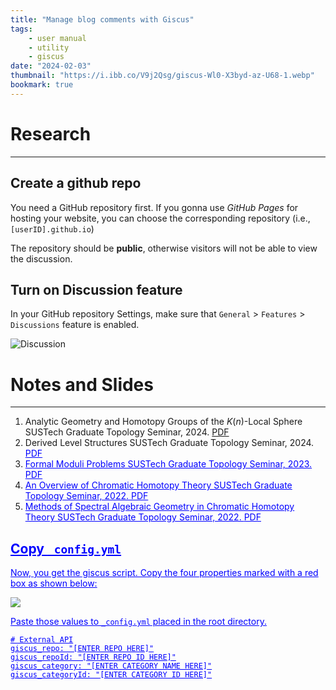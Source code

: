 ```yaml
---
title: "Manage blog comments with Giscus"
tags:
    - user manual
    - utility
    - giscus
date: "2024-02-03"
thumbnail: "https://i.ibb.co/V9j2Qsg/giscus-Wl0-X3byd-az-U68-1.webp"
bookmark: true
---
```


# Research
---

## Create a github repo

You need a GitHub repository first. If you gonna use *GitHub Pages* for hosting your website, you can choose the corresponding repository (i.e., `[userID].github.io`)

The repository should be **public**, otherwise visitors will not be able to view the discussion.

## Turn on Discussion feature

In your GitHub repository Settings, make sure that `General` > `Features` > `Discussions` feature is enabled.

![Discussion](https://i.ibb.co/P1FV02D/giscus-00.png)

# Notes and Slides
---
1. Analytic Geometry and Homotopy Groups  of the $K(n)$-Local Sphere
 SUSTech Graduate Topology Seminar, 2024. [PDF](files/K(n)sphere.pdf)
2. Derived Level Structures
SUSTech Graduate Topology Seminar, 2024. <a href="files/Derived_Level_Talk.pdf" style ="color:blue;text-decoration:underline;">PDF         
3. Formal Moduli Problems
SUSTech Graduate Topology Seminar, 2023. <a href="files/FMP.pdf" style ="color:blue;text-decoration:underline;">PDF
4. An Overview of Chromatic Homotopy Theory
SUSTech Graduate Topology Seminar, 2022. <a href="files/cht.pdf" style ="color:blue;text-decoration:underline;">PDF        
5. Methods of Spectral Algebraic Geometry  in Chromatic Homotopy Theory
SUSTech Graduate Topology Seminar, 2022. <a href="files/sag_cht.pdf" style ="color:blue;text-decoration:underline;">PDF
      

## Copy  `_config.yml`

Now, you get the giscus script. Copy the four properties marked with a red box as shown below:

![](https://i.ibb.co/Z154x8P/giscus-04.png)

Paste those values to `_config.yml` placed in the root directory.

```
# External API
giscus_repo: "[ENTER REPO HERE]"
giscus_repoId: "[ENTER REPO ID HERE]"
giscus_category: "[ENTER CATEGORY NAME HERE]"
giscus_categoryId: "[ENTER CATEGORY ID HERE]"
```

